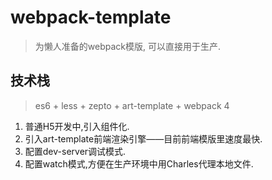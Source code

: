 # webpack-template
> 为懒人准备的webpack模版, 可以直接用于生产.

## 技术栈
> es6 + less + zepto + art-template + webpack 4

1. 普通H5开发中,引入组件化.
2. 引入art-template前端渲染引擎——目前前端模版里速度最快.
3. 配置dev-server调试模式.
4. 配置watch模式,方便在生产环境中用Charles代理本地文件.